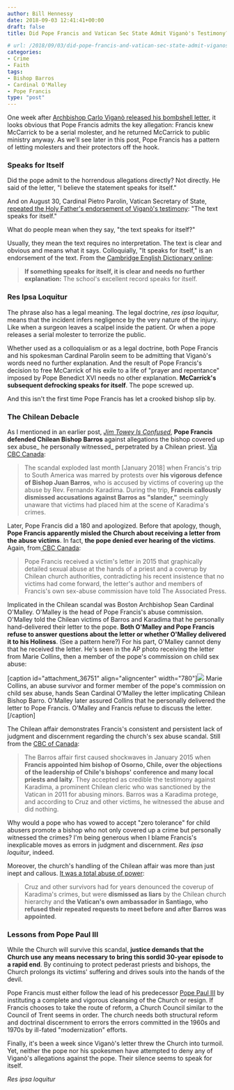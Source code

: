 ```yaml
---
author: Bill Hennessy
date: 2018-09-03 12:41:41+00:00
draft: false
title: Did Pope Francis and Vatican Sec State Admit Viganò's Testimony?

# url: /2018/09/03/did-pope-francis-and-vatican-sec-state-admit-viganos-testimony/
categories:
- Crime
- Faith
tags:
- Bishop Barros
- Cardinal O'Malley
- Pope Francis
type: "post"
---
```


One week after [Archbishop Carlo Viganò released his bombshell letter](https://www.ncregister.com/daily-news/ex-nuncio-accuses-pope-francis-of-failing-to-act-on-mccarricks-abuse), it looks obvious that Pope Francis admits the key allegation: Francis knew McCarrick to be a serial molester, and he returned McCarrick to public ministry anyway. As we'll see later in this post, Pope Francis has a pattern of letting molesters and their protectors off the hook.



### Speaks for Itself



Did the pope admit to the horrendous allegations directly? Not directly. He said of the letter, "I believe the statement speaks for itself."

And on August 30, Cardinal Pietro Parolin, Vatican Secretary of State, [repeated the Holy Father's endorsement of Viganò's testimony](https://www.ewtnnews.com/catholic-news/World.php?id=18085): "The text speaks for itself."

What do people mean when they say, "the text speaks for itself?"

Usually, they mean the text requires no interpretation. The text is clear and obvious and means what it says. Colloquially, "It speaks for itself," is an endorsement of the text. From the [Cambridge English Dictionary online](https://dictionary.cambridge.org/dictionary/english/speaks-for-itself):



> **If something speaks for itself, it is clear and needs no further explanation:** The school's excellent record speaks for itself.





### Res Ipsa Loquitur



The phrase also has a legal meaning. The legal doctrine, _res ipsa loquitur,_ means that the incident infers negligence by the very nature of the injury. Like when a surgeon leaves a scalpel inside the patient. Or when a pope releases a serial molester to terrorize the public.

Whether used as a colloquialism or as a legal doctrine, both Pope Francis and his spokesman Cardinal Parolin seem to be admitting that Viganò's words need no further explanation. And the result of Pope Francis's decision to free McCarrick of his exile to a life of "prayer and repentance" imposed by Pope Benedict XVI needs no other explanation. **McCarrick's subsequent defrocking speaks for itself**. The pope screwed up.

And this isn't the first time Pope Francis has let a crooked bishop slip by.



### The Chilean Debacle



As I mentioned in an earlier post, [_Jim Towey Is Confused_](https://www.hennessysview.com/2018/09/01/jim-towey-is-confused/), **Pope Francis defended Chilean Bishop Barros** against allegations the bishop covered up sex abuse_ he personally witnessed_ perpetrated by a Chilean priest. [Via CBC Canada](https://www.cbc.ca/news/world/pope-advisers-abuse-victim-letter-denial-1.4519805):



> The scandal exploded last month [January 2018] when Francis's trip to South America was marred by protests over **his vigorous defence of Bishop Juan Barros**, who is accused by victims of covering up the abuse by Rev. Fernando Karadima. During the trip, **Francis callously dismissed accusations against Barros as "slander,"** seemingly unaware that victims had placed him at the scene of Karadima's crimes.



Later, Pope Francis did a 180 and apologized. Before that apology, though, **Pope Francis apparently misled the Church about receiving a letter from the abuse victims**. In fact, **the pope denied ever hearing of the victims**. Again, from[ CBC Canada](https://www.cbc.ca/news/world/pope-advisers-abuse-victim-letter-denial-1.4519805):



> Pope Francis received a victim's letter in 2015 that graphically detailed sexual abuse at the hands of a priest and a coverup by Chilean church authorities, contradicting his recent insistence that no victims had come forward, the letter's author and members of Francis's own sex-abuse commission have told The Associated Press.



Implicated in the Chilean scandal was Boston Archbishop Sean Cardinal O'Malley. O'Malley is the head of Pope Francis's abuse commission. O'Malley told the Chilean victims of Barros and Karadima that he personally hand-delivered their letter to the pope. **Both O'Malley and Pope Francis refuse to answer questions about the letter or whether O'Malley delivered it to his Holiness**. (See a pattern here?) For his part, O'Malley cannot deny that he received the letter. He's seen in the AP photo receiving the letter from Marie Collins, then a member of the pope's commission on child sex abuse:

[caption id="attachment_36751" align="aligncenter" width="780"]![](https://www.hennessysview.com/wp-content/uploads/2018/09/vatican-chile-sex-abuse.jpg)
Marie Collins, an abuse survivor and former member of the pope's commission on child sex abuse, hands Sean Cardinal O'Malley the letter implicating Chilean Bishop Barro. O'Malley later assured Collins that he personally delivered the letter to Pope Francis. O'Malley and Francis refuse to discuss the letter.[/caption]

The Chilean affair demonstrates Francis's consistent and persistent lack of judgment and discernment regarding the church's sex abuse scandal. Still from the [CBC of Canada](https://www.cbc.ca/news/world/pope-advisers-abuse-victim-letter-denial-1.4519805):



> The Barros affair first caused shockwaves in January 2015 when **Francis appointed him bishop of Osorno, Chile, over the objections of the leadership of Chile's bishops' conference and many local priests and laity**. They accepted as credible the testimony against Karadima, a prominent Chilean cleric who was sanctioned by the Vatican in 2011 for abusing minors. Barros was a Karadima protege, and according to Cruz and other victims, he witnessed the abuse and did nothing.



Why would a pope who has vowed to accept "zero tolerance" for child abusers promote a bishop who not only covered up a crime but personally witnessed the crimes? I'm being generous when I blame Francis's inexplicable moves as errors in judgment and discernment. _Res ipsa loquitur_, indeed.

Moreover, the church's handling of the Chilean affair was more than just inept and callous. [It was a total abuse of power](https://www.cbc.ca/news/world/pope-advisers-abuse-victim-letter-denial-1.4519805):



> Cruz and other survivors had for years denounced the coverup of Karadima's crimes, but were **dismissed as liars** by the Chilean church hierarchy and **the Vatican's own ambassador in Santiago, who refused their repeated requests to meet before and after Barros was appointed**.





### Lessons from Pope Paul III



While the Church will survive this scandal, **justice demands that the Church use any means necessary to bring this sordid 30-year episode to a rapid end**. By continuing to protect pederast priests and bishops, the Church prolongs its victims' suffering and drives souls into the hands of the devil.

Pope Francis must either follow the lead of his predecessor [Pope Paul III](https://www.newadvent.org/cathen/11579a.htm) by instituting a complete and vigorous cleansing of the Church or resign. If Francis chooses to take the route of reform, a Church Council similar to the Council of Trent seems in order. The church needs both structural reform and doctrinal discernment to errors the errors committed in the 1960s and 1970s by ill-fated "modernization" efforts.

Finally, it's been a week since Viganò's letter threw the Church into turmoil. Yet, neither the pope nor his spokesmen have attempted to deny any of Viganò's allegations against the pope. Their silence seems to speak for itself.

_Res ipsa loquitur_
